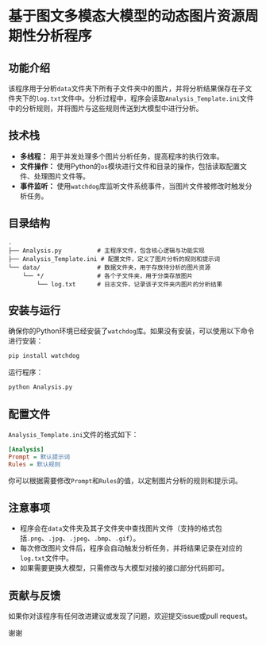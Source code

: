 # 基于图文多模态大模型的动态图片资源周期性分析程序

## 功能介绍
该程序用于分析`data`文件夹下所有子文件夹中的图片，并将分析结果保存在子文件夹下的`log.txt`文件中。分析过程中，程序会读取`Analysis_Template.ini`文件中的分析规则，并将图片与这些规则传送到大模型中进行分析。

## 技术栈
- **多线程：** 用于并发处理多个图片分析任务，提高程序的执行效率。
- **文件操作：** 使用Python的`os`模块进行文件和目录的操作，包括读取配置文件、处理图片文件等。
- **事件监听：** 使用`watchdog`库监听文件系统事件，当图片文件被修改时触发分析任务。

## 目录结构
```
.
├── Analysis.py          # 主程序文件，包含核心逻辑与功能实现
├── Analysis_Template.ini # 配置文件，定义了图片分析的规则和提示词
└── data/                # 数据文件夹，用于存放待分析的图片资源
    └── */               # 各个子文件夹，用于分类存放图片
        └── log.txt      # 日志文件，记录该子文件夹内图片的分析结果
```

## 安装与运行
确保你的Python环境已经安装了`watchdog`库。如果没有安装，可以使用以下命令进行安装：

``` bash
pip install watchdog
```
运行程序：

``` bash
python Analysis.py
```
## 配置文件
`Analysis_Template.ini`文件的格式如下：

``` ini
[Analysis]
Prompt = 默认提示词
Rules = 默认规则
```
你可以根据需要修改`Prompt`和`Rules`的值，以定制图片分析的规则和提示词。

## 注意事项
- 程序会在`data`文件夹及其子文件夹中查找图片文件（支持的格式包括`.png`、`.jpg`、`.jpeg`、`.bmp`、`.gif`）。
- 每次修改图片文件后，程序会自动触发分析任务，并将结果记录在对应的`log.txt`文件中。
- 如果需要更换大模型，只需修改与大模型对接的接口部分代码即可。

## 贡献与反馈
如果你对该程序有任何改进建议或发现了问题，欢迎提交issue或pull request。

谢谢